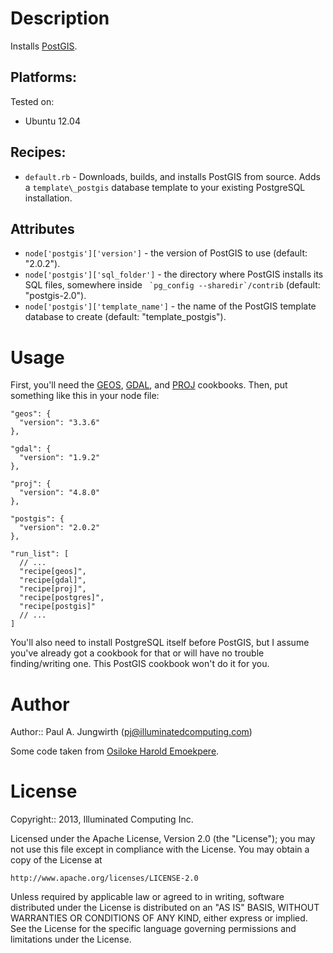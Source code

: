 # Description

Installs [PostGIS](http://postgis.refractions.net/).

## Platforms:

Tested on:

* Ubuntu 12.04

## Recipes:

* `default.rb` - Downloads, builds, and installs PostGIS from source. Adds a `template\_postgis` database template to your existing PostgreSQL installation.

## Attributes

* `node['postgis']['version']` - the version of PostGIS to use (default: "2.0.2").
* `node['postgis']['sql_folder']` - the directory where PostGIS installs its SQL files, somewhere inside `` `pg_config --sharedir`/contrib`` (default: "postgis-2.0").
* `node['postgis']['template_name']` - the name of the PostGIS template database to create (default: "template\_postgis").


Usage
=====

First, you'll need the [GEOS](https://github.com/pjungwir/chef-geos), [GDAL](https://github.com/pjungwir/chef-gdal), and [PROJ](https://github.com/pjungwir/chef-proj) cookbooks.
Then, put something like this in your node file:

    "geos": {
      "version": "3.3.6"
    },

    "gdal": {
      "version": "1.9.2"
    },

    "proj": {
      "version": "4.8.0"
    },

    "postgis": {
      "version": "2.0.2"
    },

    "run_list": [
      // ...
      "recipe[geos]",
      "recipe[gdal]",
      "recipe[proj]",
      "recipe[postgres]",
      "recipe[postgis]"
      // ...
    ]

You'll also need to install PostgreSQL itself before PostGIS, but I assume you've already got a cookbook for that or will have no trouble finding/writing one. This PostGIS cookbook won't do it for you.


Author
======

Author:: Paul A. Jungwirth (<pj@illuminatedcomputing.com>)

Some code taken from [Osiloke Harold Emoekpere](https://github.com/osiloke/chef-postgis).


License
=======

Copyright:: 2013, Illuminated Computing Inc.

Licensed under the Apache License, Version 2.0 (the "License");
you may not use this file except in compliance with the License.
You may obtain a copy of the License at

    http://www.apache.org/licenses/LICENSE-2.0

Unless required by applicable law or agreed to in writing, software
distributed under the License is distributed on an "AS IS" BASIS,
WITHOUT WARRANTIES OR CONDITIONS OF ANY KIND, either express or implied.
See the License for the specific language governing permissions and
limitations under the License.
